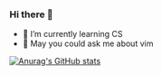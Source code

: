 ### Hi there 👋

- 🌱 I’m currently learning CS
- 💬 May you could ask me about vim

[![Anurag's GitHub stats](https://github-readme-stats.vercel.app/api?username=krmmzs)](https://github.com/anuraghazra/github-readme-stats)
